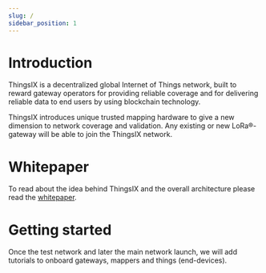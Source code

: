 ```yaml
---
slug: /
sidebar_position: 1
---
```


# Introduction

ThingsIX is a decentralized global Internet of Things network, built to reward gateway operators for providing reliable coverage and for delivering reliable data to end users by using blockchain technology.

ThingsIX introduces unique trusted mapping hardware to give a new dimension to network coverage and validation. Any existing or new LoRa®-gateway will be able to join the ThingsIX network.

# Whitepaper
To read about the idea behind ThingsIX and the overall architecture please read the [whitepaper](ThingsIX/whitepaper.md). 

# Getting started
Once the test network and later the main network launch, we will add tutorials to onboard gateways, mappers and things (end-devices).
